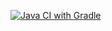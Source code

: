 [![Java CI with Gradle](https://github.com/Bram-Vanderwegen/SES_Opdracht_1/actions/workflows/gradle.yml/badge.svg)](https://github.com/Bram-Vanderwegen/SES_Opdracht_1/actions/workflows/gradle.yml)
